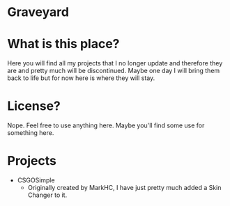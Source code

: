 # Graveyard
# What is this place?
Here you will find all my projects that I no longer update and therefore they are and pretty much will be discontinued.
Maybe one day I will bring them back to life but for now here is where they will stay.

# License?
Nope. Feel free to use anything here. Maybe you'll find some use for something here.

# Projects
- CSGOSimple
  - Originally created by MarkHC, I have just pretty much added a Skin Changer to it.
